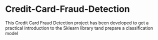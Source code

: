 # Credit-Card-Fraud-Detection
This Credit Card Fraud Detection project has been developed to get a practical introduction to the Sklearn library tand prepare a classification model 
